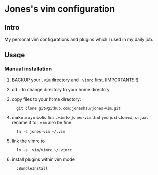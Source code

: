 # Jones's vim configuration #

## Intro ##
My personal vim configurations and plugins which I used in my daily job.

## Usage ##

### Manual installation ###

1. BACKUP your `.vim` directory and `.vimrc` first. (IMPORTANT!!!!)
2. cd `~` to change directory to your home directory.
3. copy files to your home directory:
   
      ``` 
        git clone git@github.com:joneshsu/jones-vim.git  
      ```
4. make a symbolic link `.vim` to `jones-vim` that you just cloned, or just rename it to `.vim` also be fine:

      ```
        ln -s jones-vim ~/.vim
      ```
5. link the vimrc to 

      ```
        ln -s .vim/vimrc ~/.vimrc
      ```
6. install plugins within vim mode

      ```
        :BundleInstall
      ```
